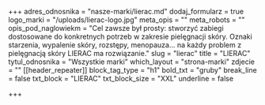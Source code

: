 +++
adres_odnosnika = "nasze-marki/lierac.md"
dodaj_formularz = true
logo_marki = "/uploads/lierac-logo.jpg"
meta_opis = ""
meta_robots = ""
opis_pod_naglowiekm = "Cel zawsze był prosty: stworzyć zabiegi dostosowane do konkretnych potrzeb w zakresie pielęgnacji skóry. Oznaki starzenia, wypalenie skóry, rozstępy, menopauza… na każdy problem z pielęgnacją skóry LIERAC ma rozwiązanie."
slug = "lierac"
title = "LIERAC"
tytul_odnosnika = "Wszystkie marki"
which_layout = "strona-marki"
zdjecie = ""
[[header_repeater]]
block_tag_type = "h1"
bold_txt = "gruby"
break_line = false
txt_block = "LIERAC"
txt_block_size = "XXL"
underline = false

+++
